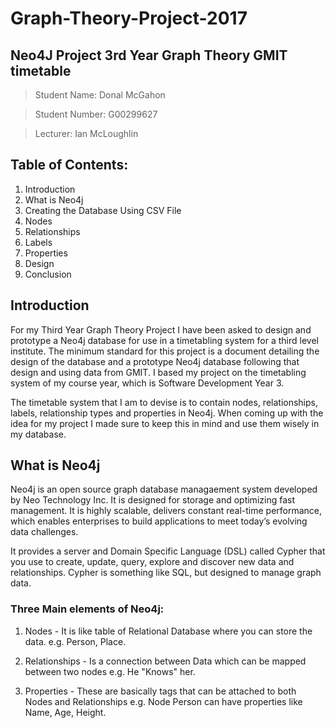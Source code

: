 # Graph-Theory-Project-2017
## Neo4J Project 3rd Year Graph Theory GMIT timetable

> Student Name: Donal McGahon

> Student Number: G00299627

> Lecturer: Ian McLoughlin

## Table of Contents:

1. Introduction
1. What is Neo4j
1. Creating the Database Using CSV File
1. Nodes
1. Relationships
1. Labels
1. Properties
1. Design
1. Conclusion


## Introduction
For my Third Year Graph Theory Project I have been asked to design and prototype a Neo4j database for use
in a timetabling system for a third level institute. The minimum standard for this project is a document detailing the design of the database and a prototype Neo4j database following that design and using data from GMIT. I based my project on the timetabling system of my course year, which is Software Development Year 3.

The timetable system that I am to devise is to contain nodes, relationships, labels, relationship types and properties in Neo4j. When coming up with the idea for my project I made sure to keep this in mind and use them wisely in my database.

## What is Neo4j
Neo4j is an open source graph database managaement system developed by Neo Technology Inc. It is designed for storage and optimizing fast management. It is highly scalable, delivers constant real-time performance, which enables enterprises to build applications to meet today’s evolving data challenges.

It provides a server and Domain Specific Language (DSL) called Cypher that you use to create, update, query, explore and discover new data and relationships. Cypher is something like SQL, but designed to manage graph data.

### Three Main elements of Neo4j:
1. Nodes - It is like table of Relational Database where you can store the data. e.g. Person, Place.

1. Relationships - Is a connection between Data which can be mapped between two nodes e.g. He "Knows" her.

1. Properties - These are basically tags that can be attached to both Nodes and Relationships e.g. Node Person can have properties like Name, Age, Height.

